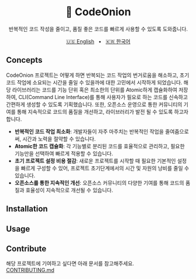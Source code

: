 <div align="center">

<h1>🧅 CodeOnion</h1>
<p>반복적인 코드 작성을 줄이고, 품질 좋은 코드를 빠르게 사용할 수 있도록 도와줍니다.</p>

[🇺🇸 English](./README.md)
&nbsp;&nbsp;•&nbsp;&nbsp;
[🇰🇷 한국어](./README-ko_kr.md)

</div>

## Concepts

CodeOnion 프로젝트는 어떻게 하면 반복되는 코드 작업의 번거로움을 해소하고, 초기 코드 작업에 소요되는 시간을 줄일 수 있을까에 대한 고민에서 시작하게 되었습니다. 해당 라이브러리는 코드를 기능 단위 혹은 최소한의 단위를 Atomic하게 캡슐화하여 저장하여, CLI(Command Line Interface)를 통해 사용자가 필요로 하는 코드를 신속하고 간편하게 생성할 수 있도록 기획했습니다. 또한, 오픈소스 운영으로 통한 커뮤니티의 기여를 통해 지속적으로 코드의 품질을 개선하고, 라이브러리가 발전 될 수 있도록 하고자 합니다.

- **반복적인 코드 작업 최소화**: 개발자들이 자주 마주치는 반복적인 작업을 줄여줌으로써, 시간과 노력을 절약할 수 있습니다.
- **Atomic한 코드 캡슐화**: 각 기능별로 분리된 코드를 효율적으로 관리하고, 필요한 기능만을 선택하여 빠르게 적용할 수 있습니다.
- **초기 프로젝트 설정 비용 절감**: 새로운 프로젝트를 시작할 때 필요한 기본적인 설정을 빠르게 구성할 수 있어, 프로젝트 초기단계에서의 시간 및 자원의 낭비를 줄일 수 있습니다.
- **오픈소스를 통한 지속적인 개선**: 오픈소스 커뮤니티의 다양한 기여를 통해 코드의 품질과 효율성이 지속적으로 개선될 수 있습니다.

## Installation

## Usage

## Contribute

해당 프로젝트에 기여하고 싶다면 아래 문서를 참고해주세요.  
[CONTRIBUTING.md](./CONTRIBUTING.md)
